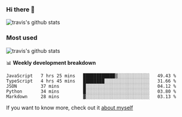 ### Hi there 👋

<!--
**HondryTravis/HondryTravis** is a ✨ _special_ ✨ repository because its `README.md` (this file) appears on your GitHub profile.

Here are some ideas to get you started:

- 🔭 I’m currently working on ...
- 🌱 I’m currently learning ...
- 👯 I’m looking to collaborate on ...
- 🤔 I’m looking for help with ...
- 💬 Ask me about ...
- 📫 How to reach me: ...
- 😄 Pronouns: ...
- ⚡ Fun fact: ...
-->

![travis's github stats](https://github-readme-stats.vercel.app/api?username=HondryTravis&hide_title=true&hide=stars)
### Most used
![travis's github stats](https://github-readme-stats.anuraghazra1.vercel.app/api/top-langs/?username=HondryTravis&layout=compact&hide_title=true)

📊 **Weekly development breakdown**

<!--START_SECTION:waka-->
```text
JavaScript   7 hrs 25 mins   ████████████▒░░░░░░░░░░░░   49.43 % 
TypeScript   4 hrs 45 mins   ████████░░░░░░░░░░░░░░░░░   31.66 % 
JSON         37 mins         █░░░░░░░░░░░░░░░░░░░░░░░░   04.12 % 
Python       34 mins         █░░░░░░░░░░░░░░░░░░░░░░░░   03.80 % 
Markdown     28 mins         ▓░░░░░░░░░░░░░░░░░░░░░░░░   03.13 % 
```
<!--END_SECTION:waka-->

If you want to know more, check out it [about myself](https://hondrytravis.github.io/)
